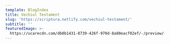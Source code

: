```yaml
---
template: BlogIndex
title: Vechiul Testament
slug: 'https://scriptura.netlify.com/vechiul-testament/'
subtitle: ''
featuredImage: >-
  https://ucarecdn.com/db0b1431-8739-426f-970d-8a80eacf02ef/-/preview/-/rotate/270/
---
```


